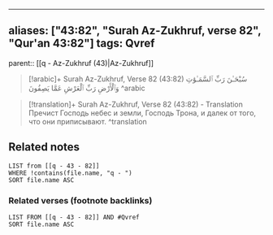 
---
aliases: ["43:82", "Surah Az-Zukhruf, verse 82", "Qur'an 43:82"]
tags: Qvref
---

parent:: [[q - Az-Zukhruf (43)|Az-Zukhruf]]

> [!arabic]+ Surah Az-Zukhruf, Verse 82 (43:82)
> <span class="quran-arabic">سُبْحَـٰنَ رَبِّ ٱلسَّمَـٰوَٰتِ وَٱلْأَرْضِ رَبِّ ٱلْعَرْشِ عَمَّا يَصِفُونَ</span>
^arabic

> [!translation]+ Surah Az-Zukhruf, Verse 82 (43:82) - Translation
> Пречист Господь небес и земли, Господь Трона, и далек от того, что они приписывают.
^translation



## Related notes
```dataview
LIST from [[q - 43 - 82]]
WHERE !contains(file.name, "q - ")
SORT file.name ASC
```

### Related verses (footnote backlinks)
```dataview
LIST FROM [[q - 43 - 82]] AND #Qvref
SORT file.name ASC
```

